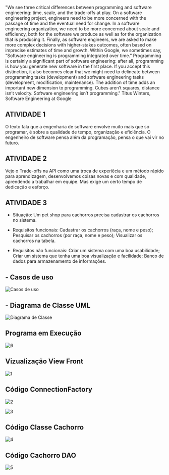 "We see three critical differences between programming and software engineering: time, scale, and the trade-offs at play. On a software engineering project, engineers need to be more concerned with the passage of time and the eventual need for change. In a software engineering organization, we need to be more concerned about scale and efficiency, both for the software we produce as well as for the organization that is producing it. Finally, as software engineers, we are asked to make more complex decisions with higher-stakes outcomes, often based on imprecise estimates of time and growth. Within Google, we sometimes say, “Software engineering is programming integrated over time.” Programming is certainly a significant part of software engineering: after all, programming is how you generate new software in the first place. If you accept this distinction, it also becomes clear that we might need to delineate between programming tasks (development) and software engineering tasks (development, modification, maintenance). The addition of time adds an important new dimension to programming. Cubes aren’t squares, distance isn’t velocity. Software engineering isn’t programming."
Titus Winters, Software Engineering at Google

## ATIVIDADE 1
O texto fala que a engenharia de software envolve muito mais que só programar, é sobre a qualidade de tempo, organização e eficiência. O engenheiro de software pensa além da programação, pensa o que vai vir no futuro.

## ATIVIDADE 2
Vejo o Trade-offs na API como uma troca de experiêcia e um método rápido para aprendizagem, desenvolvemos coisas novas e com qualidade, aprendendo a trabalhar em equipe. Mas exige um certo tempo de dedicação e esforço.

## ATIVIDADE 3
- Situação: 
Um pet shop para cachorros precisa cadastrar os cachorros no sistema.

- Requisitos funcionais: 
Cadastrar os cachorros (raça, nome e peso);
Pesquisar os cachorros (por raça, nome e peso);
Visualizar os cachorros na tabela.

- Requisitos não funcionais:
Criar um sistema com uma boa usabilidade;
Criar um sistema que tenha uma boa visualização e facilidade;
Banco de dados para armazenamento de informações.

## - Casos de uso

![Casos de uso](https://user-images.githubusercontent.com/102235722/202778856-ce70ef17-80bd-4afe-8849-7b1a11310cf5.png)


## - Diagrama de Classe UML

![Diagrama de Classe](https://user-images.githubusercontent.com/102235722/202771603-b6ed8c65-ba0e-4d50-bbbc-fed24a2cdbee.png)

## Programa em Execução

![6](https://user-images.githubusercontent.com/102235722/202778952-491c2ac2-e386-46e7-ae2e-9f11c532463e.png)

## Vizualização View Front

![1](https://user-images.githubusercontent.com/102235722/202779052-64859860-5458-4f50-a7c1-5242b4960e2f.png)

## Código ConnectionFactory

![2](https://user-images.githubusercontent.com/102235722/202779181-fdebf6fc-fddb-4f63-b984-672a3e56ed3a.png)

![3](https://user-images.githubusercontent.com/102235722/202779190-b556dc41-4441-4c8a-872c-f264dfd56d9d.png)

## Código Classe Cachorro

![4](https://user-images.githubusercontent.com/102235722/202779257-d9ab5780-77b5-48dc-9536-0517db133a17.png)

## Código Cachorro DAO

![5](https://user-images.githubusercontent.com/102235722/202779331-ba050e07-460e-4774-8abe-11a8ad3062b3.png)






 





